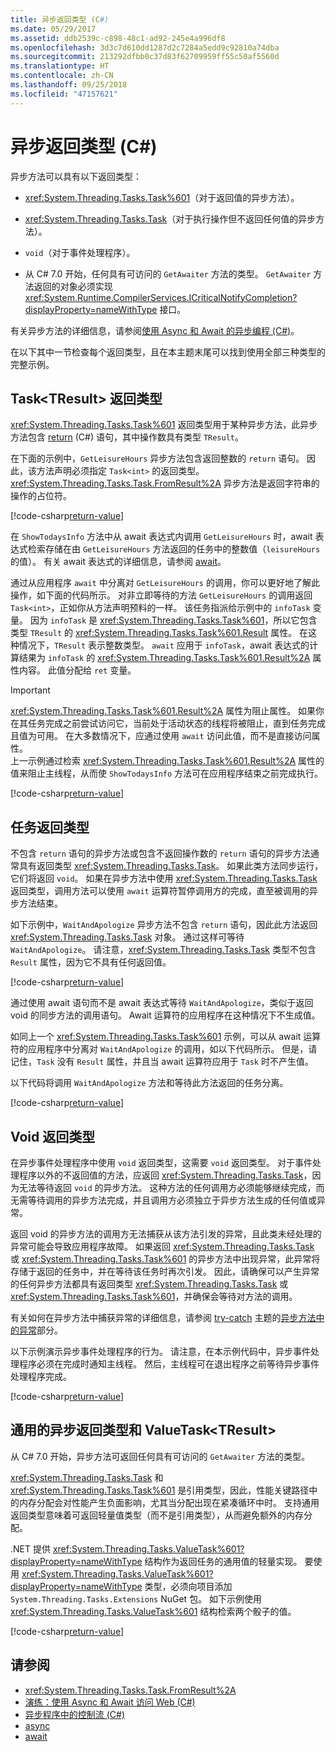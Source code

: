 ```yaml
---
title: 异步返回类型 (C#)
ms.date: 05/29/2017
ms.assetid: ddb2539c-c898-48c1-ad92-245e4a996df8
ms.openlocfilehash: 3d3c7d610dd1287d2c7284a5edd9c92810a74dba
ms.sourcegitcommit: 213292dfbb0c37d83f62709959ff55c50af5560d
ms.translationtype: HT
ms.contentlocale: zh-CN
ms.lasthandoff: 09/25/2018
ms.locfileid: "47157621"
---
```

# <a name="async-return-types-c"></a>异步返回类型 (C#)
异步方法可以具有以下返回类型：

- <xref:System.Threading.Tasks.Task%601>（对于返回值的异步方法）。 
 
-  <xref:System.Threading.Tasks.Task>（对于执行操作但不返回任何值的异步方法）。

- `void`（对于事件处理程序）。 

- 从 C# 7.0 开始，任何具有可访问的 `GetAwaiter` 方法的类型。 `GetAwaiter` 方法返回的对象必须实现 <xref:System.Runtime.CompilerServices.ICriticalNotifyCompletion?displayProperty=nameWithType> 接口。
  
有关异步方法的详细信息，请参阅[使用 Async 和 Await 的异步编程 (C#)](../../../../csharp/programming-guide/concepts/async/index.md)。  
  
在以下其中一节检查每个返回类型，且在本主题末尾可以找到使用全部三种类型的完整示例。  
  
##  <a name="BKMK_TaskTReturnType"></a> Task\<TResult\> 返回类型  
<xref:System.Threading.Tasks.Task%601> 返回类型用于某种异步方法，此异步方法包含 [return](../../../../csharp/language-reference/keywords/return.md) (C#) 语句，其中操作数具有类型 `TResult`。  
  
在下面的示例中，`GetLeisureHours` 异步方法包含返回整数的 `return` 语句。 因此，该方法声明必须指定 `Task<int>` 的返回类型。  <xref:System.Threading.Tasks.Task.FromResult%2A> 异步方法是返回字符串的操作的占位符。
  
[!code-csharp[return-value](../../../../../samples/snippets/csharp/programming-guide/async/async-returns1.cs)]

在 `ShowTodaysInfo` 方法中从 await 表达式内调用 `GetLeisureHours` 时，await 表达式检索存储在由 `GetLeisureHours` 方法返回的任务中的整数值（`leisureHours` 的值）。 有关 await 表达式的详细信息，请参阅 [await](../../../../csharp/language-reference/keywords/await.md)。  
  
通过从应用程序 `await` 中分离对 `GetLeisureHours` 的调用，你可以更好地了解此操作，如下面的代码所示。 对非立即等待的方法 `GetLeisureHours` 的调用返回 `Task<int>`，正如你从方法声明预料的一样。 该任务指派给示例中的 `infoTask` 变量。 因为 `infoTask` 是 <xref:System.Threading.Tasks.Task%601>，所以它包含类型 `TResult` 的 <xref:System.Threading.Tasks.Task%601.Result> 属性。 在这种情况下，`TResult` 表示整数类型。 `await` 应用于 `infoTask`，await 表达式的计算结果为 `infoTask` 的 <xref:System.Threading.Tasks.Task%601.Result%2A> 属性内容。 此值分配给 `ret` 变量。  
  
> [!IMPORTANT]
>  <xref:System.Threading.Tasks.Task%601.Result%2A> 属性为阻止属性。 如果你在其任务完成之前尝试访问它，当前处于活动状态的线程将被阻止，直到任务完成且值为可用。 在大多数情况下，应通过使用 `await` 访问此值，而不是直接访问属性。 <br/> 上一示例通过检索 <xref:System.Threading.Tasks.Task%601.Result%2A> 属性的值来阻止主线程，从而使 `ShowTodaysInfo` 方法可在应用程序结束之前完成执行。  

[!code-csharp[return-value](../../../../../samples/snippets/csharp/programming-guide/async/async-returns1a.cs#1)]
  
##  <a name="BKMK_TaskReturnType"></a>任务返回类型  
不包含 `return` 语句的异步方法或包含不返回操作数的 `return` 语句的异步方法通常具有返回类型 <xref:System.Threading.Tasks.Task>。 如果此类方法同步运行，它们将返回 `void`。 如果在异步方法中使用 <xref:System.Threading.Tasks.Task> 返回类型，调用方法可以使用 `await` 运算符暂停调用方的完成，直至被调用的异步方法结束。  
  
如下示例中，`WaitAndApologize` 异步方法不包含 `return` 语句，因此此方法返回 <xref:System.Threading.Tasks.Task> 对象。 通过这样可等待 `WaitAndApologize`。 请注意，<xref:System.Threading.Tasks.Task> 类型不包含 `Result` 属性，因为它不具有任何返回值。  

[!code-csharp[return-value](../../../../../samples/snippets/csharp/programming-guide/async/async-returns2.cs)]  
  
通过使用 await 语句而不是 await 表达式等待 `WaitAndApologize`，类似于返回 void 的同步方法的调用语句。 Await 运算符的应用程序在这种情况下不生成值。  
  
如同上一个 <xref:System.Threading.Tasks.Task%601> 示例，可以从 await 运算符的应用程序中分离对 `WaitAndApologize` 的调用，如以下代码所示。 但是，请记住，`Task` 没有 `Result` 属性，并且当 await 运算符应用于 `Task` 时不产生值。  
  
以下代码将调用 `WaitAndApologize` 方法和等待此方法返回的任务分离。  
 
[!code-csharp[return-value](../../../../../samples/snippets/csharp/programming-guide/async/async-returns2a.cs#1)]  
 
##  <a name="BKMK_VoidReturnType"></a>Void 返回类型

在异步事件处理程序中使用 `void` 返回类型，这需要 `void` 返回类型。 对于事件处理程序以外的不返回值的方法，应返回 <xref:System.Threading.Tasks.Task>，因为无法等待返回 `void` 的异步方法。 这种方法的任何调用方必须能够继续完成，而无需等待调用的异步方法完成，并且调用方必须独立于异步方法生成的任何值或异常。  
  
返回 void 的异步方法的调用方无法捕获从该方法引发的异常，且此类未经处理的异常可能会导致应用程序故障。 如果返回 <xref:System.Threading.Tasks.Task> 或 <xref:System.Threading.Tasks.Task%601> 的异步方法中出现异常，此异常将存储于返回的任务中，并在等待该任务时再次引发。 因此，请确保可以产生异常的任何异步方法都具有返回类型 <xref:System.Threading.Tasks.Task> 或 <xref:System.Threading.Tasks.Task%601>，并确保会等待对方法的调用。  
  
有关如何在异步方法中捕获异常的详细信息，请参阅 [try-catch](../../../language-reference/keywords/try-catch.md) 主题的[异步方法中的异常](../../../language-reference/keywords/try-catch.md#exceptions-in-async-methods)部分。  
  
以下示例演示异步事件处理程序的行为。 请注意，在本示例代码中，异步事件处理程序必须在完成时通知主线程。 然后，主线程可在退出程序之前等待异步事件处理程序完成。
 
[!code-csharp[return-value](../../../../../samples/snippets/csharp/programming-guide/async/async-returns3.cs)]  
 
## <a name="generalized-async-return-types-and-valuetasktresult"></a>通用的异步返回类型和 ValueTask\<TResult\>

从 C# 7.0 开始，异步方法可返回任何具有可访问的 `GetAwaiter` 方法的类型。
 
<xref:System.Threading.Tasks.Task> 和 <xref:System.Threading.Tasks.Task%601> 是引用类型，因此，性能关键路径中的内存分配会对性能产生负面影响，尤其当分配出现在紧凑循环中时。 支持通用返回类型意味着可返回轻量值类型（而不是引用类型），从而避免额外的内存分配。 

.NET 提供 <xref:System.Threading.Tasks.ValueTask%601?displayProperty=nameWithType> 结构作为返回任务的通用值的轻量实现。 要使用 <xref:System.Threading.Tasks.ValueTask%601?displayProperty=nameWithType> 类型，必须向项目添加 `System.Threading.Tasks.Extensions` NuGet 包。 如下示例使用 <xref:System.Threading.Tasks.ValueTask%601> 结构检索两个骰子的值。 
  
[!code-csharp[return-value](../../../../../samples/snippets/csharp/programming-guide/async/async-valuetask.cs)]

## <a name="see-also"></a>请参阅

- <xref:System.Threading.Tasks.Task.FromResult%2A>   
- [演练：使用 Async 和 Await 访问 Web (C#)](../../../../csharp/programming-guide/concepts/async/walkthrough-accessing-the-web-by-using-async-and-await.md)   
- [异步程序中的控制流 (C#)](../../../../csharp/programming-guide/concepts/async/control-flow-in-async-programs.md)   
- [async](../../../../csharp/language-reference/keywords/async.md)   
- [await](../../../../csharp/language-reference/keywords/await.md)
